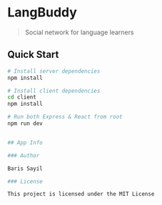 # LangBuddy

> Social network for language learners

## Quick Start

```bash
# Install server dependencies
npm install

# Install client dependencies
cd client
npm install

# Run both Express & React from root
npm run dev


## App Info

### Author

Baris Sayil

### License

This project is licensed under the MIT License
```
